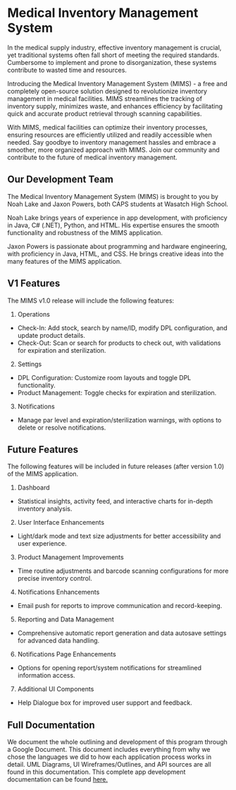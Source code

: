# Medical Inventory Management System

In the medical supply industry, effective inventory management is crucial, yet traditional systems often fall short of meeting the required standards. Cumbersome to implement and prone to disorganization, these systems contribute to wasted time and resources.

Introducing the Medical Inventory Management System (MIMS) - a free and completely open-source solution designed to revolutionize inventory management in medical facilities. MIMS streamlines the tracking of inventory supply, minimizes waste, and enhances efficiency by facilitating quick and accurate product retrieval through scanning capabilities.

With MIMS, medical facilities can optimize their inventory processes, ensuring resources are efficiently utilized and readily accessible when needed. Say goodbye to inventory management hassles and embrace a smoother, more organized approach with MIMS. Join our community and contribute to the future of medical inventory management.

## Our Development Team
The Medical Inventory Management System (MIMS) is brought to you by Noah Lake and Jaxon Powers, both CAPS students at Wasatch High School.

Noah Lake brings years of experience in app development, with proficiency in Java, C# (.NET), Python, and HTML. His expertise ensures the smooth functionality and robustness of the MIMS application.

Jaxon Powers is passionate about programming and hardware engineering, with proficiency in Java, HTML, and CSS. He brings creative ideas into the many features of the MIMS application.

## V1 Features
The MIMS v1.0 release will include the following features:
1. Operations
- Check-In: Add stock, search by name/ID, modify DPL configuration, and update product details.
- Check-Out: Scan or search for products to check out, with validations for expiration and sterilization.
2. Settings
- DPL Configuration: Customize room layouts and toggle DPL functionality.
- Product Management: Toggle checks for expiration and sterilization.
3. Notifications
- Manage par level and expiration/sterilization warnings, with options to delete or resolve notifications.

## Future Features
The following features will be included in future releases (after version 1.0) of the MIMS application.

1. Dashboard
- Statistical insights, activity feed, and interactive charts for in-depth inventory analysis.
2. User Interface Enhancements
- Light/dark mode and text size adjustments for better accessibility and user experience.
3. Product Management Improvements
- Time routine adjustments and barcode scanning configurations for more precise inventory control.
4. Notifications Enhancements
- Email push for reports to improve communication and record-keeping.
5. Reporting and Data Management
- Comprehensive automatic report generation and data autosave settings for advanced data handling.
6. Notifications Page Enhancements
- Options for opening report/system notifications for streamlined information access.
7. Additional UI Components
- Help Dialogue box for improved user support and feedback.

## Full Documentation
We document the whole outlining and development of this program through a Google Document. This document includes everything from why we chose the languages we did to how each application process works in detail. UML Diagrams, UI Wireframes/Outlines, and API sources are all found in this documentation. This complete app development documentation can be found [here.](https://docs.google.com/document/d/1lMO6Go0bJFZlWDcyRJqDzPIzKcAqdgisxubFtSE5wgg/edit?usp=sharing) 

